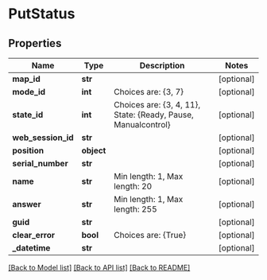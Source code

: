 # PutStatus

## Properties
Name | Type | Description | Notes
------------ | ------------- | ------------- | -------------
**map_id** | **str** |  | [optional] 
**mode_id** | **int** | Choices are: {3, 7} | [optional] 
**state_id** | **int** | Choices are: {3, 4, 11}, State: {Ready, Pause, Manualcontrol} | [optional] 
**web_session_id** | **str** |  | [optional] 
**position** | **object** |  | [optional] 
**serial_number** | **str** |  | [optional] 
**name** | **str** | Min length: 1, Max length: 20 | [optional] 
**answer** | **str** | Min length: 1, Max length: 255 | [optional] 
**guid** | **str** |  | [optional] 
**clear_error** | **bool** | Choices are: {True} | [optional] 
**_datetime** | **str** |  | [optional] 

[[Back to Model list]](../README.md#documentation-for-models) [[Back to API list]](../README.md#documentation-for-api-endpoints) [[Back to README]](../README.md)


